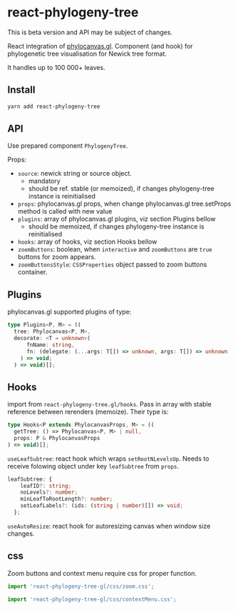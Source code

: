 # react-phylogeny-tree

This is beta version and API may be subject of changes.

React integration of [phylocanvas.gl](https://phylocanvas.gl). Component (and hook) for phylogenetic tree visualisation for Newick tree format.

It handles up to 100 000+ leaves.

## Install

```bash
yarn add react-phylogeny-tree
```

## API

Use prepared component `PhylogenyTree`.

Props:

- `source`: newick string or source object.
  - mandatory
  - should be ref. stable (or memoized), if changes phylogeny-tree instance is reinitialised
- `props`: phylocanvas.gl props, when change phylocanvas.gl tree.setProps method is called with new value
- `plugins`: array of phylocanvas.gl plugins, viz section Plugins bellow
  - should be memoized, if changes phylogeny-tree instance is reinitialised
- `hooks`: array of hooks, viz section Hooks bellow
- `zoomButtons`: boolean, when `interactive` and `zoomButtons` are `true` buttons for zoom appears.
- `zoomButtonsStyle`: `CSSProperties` object passed to zoom buttons container.

## Plugins

phylocanvas.gl supported plugins of type:

```typescript
type Plugins<P, M> = ((
  tree: Phylocanvas<P, M>,
  decorate: <T = unknown>(
      fnName: string,
      fn: (delegate: (...args: T[]) => unknown, args: T[]) => unknown
    ) => void;
  ) => void)[];
```

## Hooks

import from `react-phylogeny-tree.gl/hooks`. Pass in array with stable reference between rerenders (memoize). Their type is:

```typescript
type Hooks<P extends PhylocanvasProps, M> = ((
  getTree: () => Phylocanvas<P, M> | null,
  props: P & PhylocanvasProps
) => void)[];
```

`useLeafSubtree`: react hook which wraps `setRootNLevelsUp`. Needs to receive folowing object under key `leafSubtree` from `props`.

```typescript
leafSubtree: {
    leafID?: string;
    noLevels?: number;
    minLeafToRootLength?: number;
    setLeafLabels?: (ids: (string | number)[]) => void;
  };
```

`useAutoResize`: react hook for autoresizing canvas when window size changes.

## css

Zoom buttons and context menu require css for proper function.

```javascript
import 'react-phylogeny-tree-gl/css/zoom.css';
```

```javascript
import 'react-phylogeny-tree-gl/css/contextMenu.css';
```
